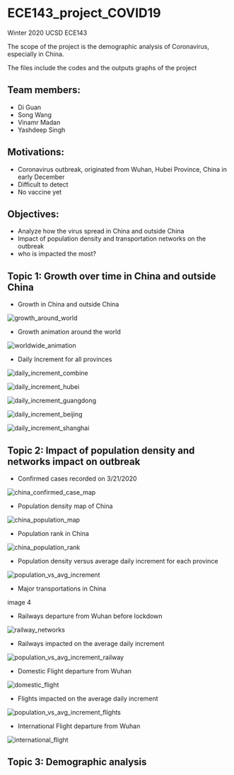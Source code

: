 # ECE143_project_COVID19

Winter 2020 UCSD ECE143

The scope of the project is the demographic analysis of Coronavirus, especially in China. 

The files include the codes and the outputs graphs of the project


Team members:
-
- Di Guan
- Song Wang
- Vinamr Madan
- Yashdeep Singh

Motivations:
-
- Coronavirus outbreak, originated from Wuhan, Hubei Province, China in early December
- Difficult to detect 
- No vaccine yet

Objectives:
-
- Analyze how the virus spread in China and outside China
- Impact of population density and transportation networks on the outbreak
- who is impacted the most?


Topic 1: Growth over time in China and outside China
- 
- Growth in China and outside China

![growth_around_world](https://user-images.githubusercontent.com/53081268/77389407-5a6b1580-6d50-11ea-8f65-6df7073ec210.png)

- Growth animation around the world

![worldwide_animation](https://user-images.githubusercontent.com/53081268/77389479-900ffe80-6d50-11ea-8a03-454e45116949.png)

- Daily Increment for all provinces

![daily_increment_combine](https://user-images.githubusercontent.com/53081268/77393632-ab800700-6d5a-11ea-884e-990dfe194bca.png)

![daily_increment_hubei](https://user-images.githubusercontent.com/53081268/77393680-ce122000-6d5a-11ea-8cb9-be01790712cf.png)

![daily_increment_guangdong](https://user-images.githubusercontent.com/53081268/77393876-3f51d300-6d5b-11ea-9ca8-81ba27a1f05d.png)

![daily_increment_beijing](https://user-images.githubusercontent.com/53081268/77394143-d9198000-6d5b-11ea-915a-cc30511f7d83.png)

![daily_increment_shanghai](https://user-images.githubusercontent.com/53081268/77394152-db7bda00-6d5b-11ea-9c74-0a473ff08438.png)

Topic 2: Impact of population density and networks impact on outbreak
- 
- Confirmed cases recorded on 3/21/2020

![china_confirmed_case_map](https://user-images.githubusercontent.com/53081268/77390796-3f020980-6d54-11ea-8700-f0259c78b30d.png)

- Population density map of China

![china_population_map](https://user-images.githubusercontent.com/53081268/77390612-c3a05800-6d53-11ea-952a-91bef498e717.png)

- Population rank in China

![china_population_rank](https://user-images.githubusercontent.com/53081268/77391065-031b7400-6d55-11ea-8e4c-910579617230.png)

- Population density versus average daily increment for each province

![population_vs_avg_increment](https://user-images.githubusercontent.com/53081268/77390636-d155dd80-6d53-11ea-8bc9-e22d6aa97e3d.png)

- Major transportations in China

image 4

- Railways departure from Wuhan before lockdown

![railway_networks](https://user-images.githubusercontent.com/53081268/77390703-fba79b00-6d53-11ea-9e14-77d5274f556b.png)

- Railways impacted on the average daily increment

![population_vs_avg_increment_railway](https://user-images.githubusercontent.com/53081268/77390669-e5014400-6d53-11ea-9b7d-aac1c90bcfe6.png)

- Domestic Flight departure from Wuhan 

![domestic_flight](https://user-images.githubusercontent.com/53081268/77390877-7e305a80-6d54-11ea-9747-3a2890fee4c7.png)

- Flights impacted on the average daily increment

![population_vs_avg_increment_flights](https://user-images.githubusercontent.com/53081268/77390887-8ee0d080-6d54-11ea-8f04-6e6ef5c60de8.png)


- International Flight departure from Wuhan

![international_flight](https://user-images.githubusercontent.com/53081268/77390902-999b6580-6d54-11ea-9c5f-4722f16ac904.png)


Topic 3: Demographic analysis
-

